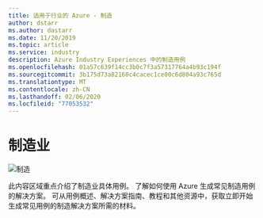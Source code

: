 ```yaml
---
title: 适用于行业的 Azure - 制造
author: dstarr
ms.author: dastarr
ms.date: 11/20/2019
ms.topic: article
ms.service: industry
description: Azure Industry Experiences 中的制造用例
ms.openlocfilehash: 01a57c639f14cc3b0c7f3a57317764a4b93c194f
ms.sourcegitcommit: 3b175d73a82160c4cacec1ce00c6d804a93c765d
ms.translationtype: MT
ms.contentlocale: zh-CN
ms.lasthandoff: 02/06/2020
ms.locfileid: "77053532"
---
```

# <a name="manufacturing-industry"></a>制造业

![制造](./assets/index-assets/manufacturing.png)

此内容区域重点介绍了制造业具体用例。 了解如何使用 Azure 生成常见制造用例的解决方案。 可从用例概述、解决方案指南、教程和其他资源中，获取立即开始生成常见用例的制造解决方案所需的材料。